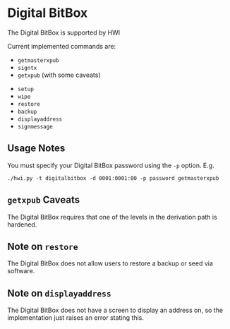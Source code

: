 # Digital BitBox

The Digital BitBox is supported by HWI

Current implemented commands are:

* `getmasterxpub`
* `signtx`
* `getxpub` (with some caveats)
- `setup`
- `wipe`
- `restore`
- `backup`
- `displayaddress`
- `signmessage`

## Usage Notes

You must specify your Digital BitBox password using the `-p` option. E.g.

```
./hwi.py -t digitalbitbox -d 0001:0001:00 -p password getmasterxpub
```

## `getxpub` Caveats

The Digital BitBox requires that one of the levels in the derivation path is hardened.

## Note on `restore`

The Digital BitBox does not allow users to restore a backup or seed via software.

## Note on `displayaddress`

The Digital BitBox does not have a screen to display an address on, so the implementation just raises an error stating this.
